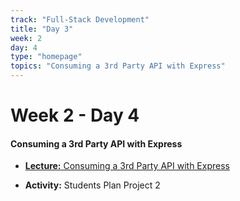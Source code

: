 ```yaml
---
track: "Full-Stack Development"
title: "Day 3"
week: 2
day: 4
type: "homepage"
topics: "Consuming a 3rd Party API with Express"
---
```



# Week 2 - Day 4

#### Consuming a 3rd Party API with Express

- [**Lecture:** Consuming a 3rd Party API with Express](/full-stack-development/week-2/day-4/lecture-materials/consuming-3rd-party-apis/)

- **Activity:** Students Plan Project 2


<!-- 

<br>
<br>
<hr>
<br>
<br>



#### Lesson Recordings

- [**Consuming a 3rd Party API Using Express**]()
  
-->



